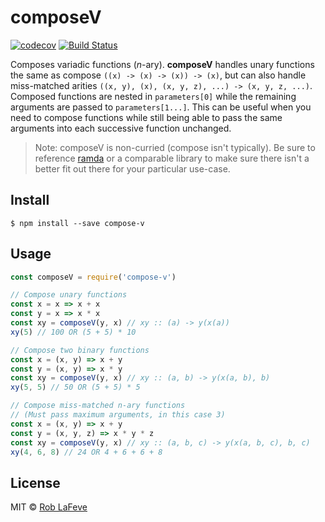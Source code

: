 # composeV

[![codecov](https://codecov.io/gh/roblafeve/compose-v/branch/master/graph/badge.svg)](https://codecov.io/gh/roblafeve/compose-v)
[![Build Status](https://travis-ci.org/roblafeve/compose-v.svg?branch=master)](https://travis-ci.org/roblafeve/compose-v)

Composes variadic functions (_n_-ary). **composeV** handles unary functions the same as compose `((x) -> (x) -> (x)) -> (x)`, but can also handle miss-matched arities `((x, y), (x), (x, y, z), ...) -> (x, y, z, ...)`. Composed functions are nested in `parameters[0]` while the remaining arguments are passed to `parameters[1...]`. This can be useful when you need to compose functions while still being able to pass the same arguments into each successive function unchanged.

> Note: composeV is non-curried (compose isn't typically). Be sure to reference [ramda](http://ramdajs.com/0.21.0/index.html) or a comparable library to make sure there isn't a better fit out there for your particular use-case.

## Install

```
$ npm install --save compose-v
```

## Usage

```js
const composeV = require('compose-v')

// Compose unary functions
const x = x => x + x
const y = x => x * x
const xy = composeV(y, x) // xy :: (a) -> y(x(a))
xy(5) // 100 OR (5 + 5) * 10

// Compose two binary functions
const x = (x, y) => x + y
const y = (x, y) => x * y
const xy = composeV(y, x) // xy :: (a, b) -> y(x(a, b), b)
xy(5, 5) // 50 OR (5 + 5) * 5

// Compose miss-matched n-ary functions
// (Must pass maximum arguments, in this case 3)
const x = (x, y) => x + y
const y = (x, y, z) => x * y * z
const xy = composeV(y, x) // xy :: (a, b, c) -> y(x(a, b, c), b, c)
xy(4, 6, 8) // 24 OR 4 + 6 + 6 + 8

```

## License

MIT © [Rob LaFeve](https://twitter.com/roblafeve)

